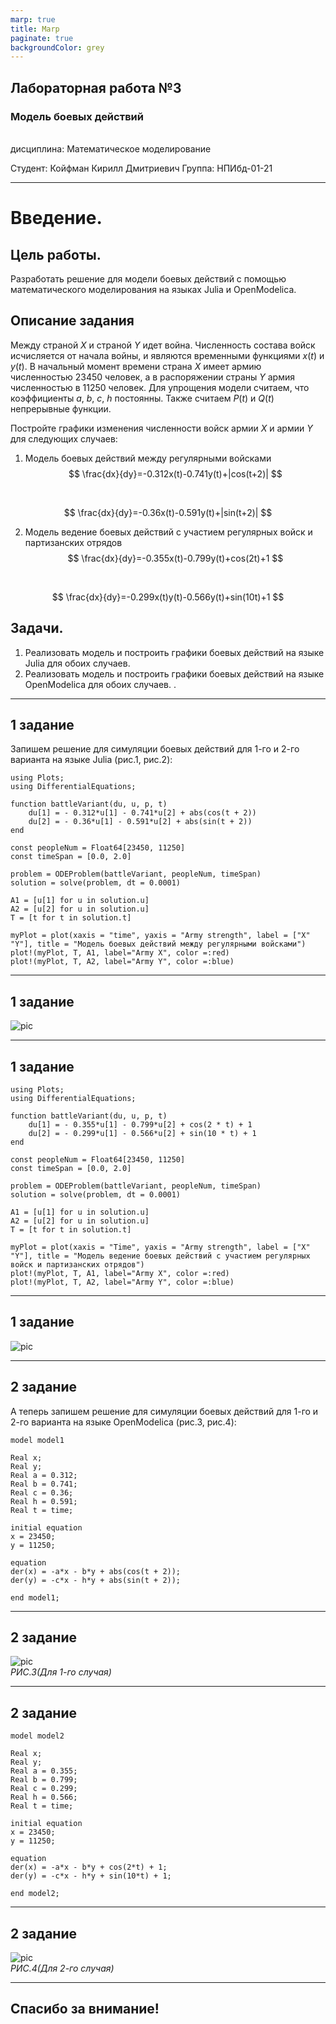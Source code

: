 ```yaml
---
marp: true
title: Marp
paginate: true
backgroundColor: grey
---
```


## Лабораторная работа №3
### Модель боевых действий
<br/>
дисциплина:  Математическое моделирование

Студент: Койфман Кирилл Дмитриевич
Группа: НПИбд-01-21

---

# Введение.
## Цель работы.
Разработать решение для модели боевых действий с помощью математического моделирования на языках Julia и OpenModelica.

## Описание задания
Между страной $X$ и страной $Y$ идет война. Численность состава войск 
исчисляется от начала войны, и являются временными функциями 
$x(t)$ и $y(t)$. В начальный момент времени страна $X$ имеет армию численностью $23 450$ человек, а в распоряжении страны $Y$ армия численностью в $11 250$ человек. Для упрощения модели считаем, что коэффициенты $a$, $b$, $c$, $h$ постоянны. Также считаем $P(t)$ и $Q(t)$ непрерывные функции.

Постройте графики изменения численности войск армии $Х$ и армии $Y$ для 
следующих случаев:

1. Модель боевых действий между регулярными войсками
$$
\frac{dx}{dy}=-0.312x(t)-0.741y(t)+|cos(t+2)|
$$

<br/>

$$
\frac{dx}{dy}=-0.36x(t)-0.591y(t)+|sin(t+2)|
$$

2. Модель ведение боевых действий с участием регулярных войск и 
партизанских отрядов
$$
\frac{dx}{dy}=-0.355x(t)-0.799y(t)+cos(2t)+1
$$

<br/>

$$
\frac{dx}{dy}=-0.299x(t)y(t)-0.566y(t)+sin(10t)+1
$$

## Задачи.
1. Реализовать модель и построить графики боевых действий на языке Julia для обоих случаев. 
2. Реализовать модель и построить графики боевых действий на языке OpenModelica для обоих случаев. . 

---
## 1 задание
Запишем решение для симуляции боевых действий для 1-го и 2-го варианта на языке Julia (рис.1, рис.2):

```
using Plots;
using DifferentialEquations;

function battleVariant(du, u, p, t)
    du[1] = - 0.312*u[1] - 0.741*u[2] + abs(cos(t + 2))
    du[2] = - 0.36*u[1] - 0.591*u[2] + abs(sin(t + 2))
end

const peopleNum = Float64[23450, 11250]
const timeSpan = [0.0, 2.0]

problem = ODEProblem(battleVariant, peopleNum, timeSpan)
solution = solve(problem, dt = 0.0001)

A1 = [u[1] for u in solution.u]
A2 = [u[2] for u in solution.u]
T = [t for t in solution.t]

myPlot = plot(xaxis = "time", yaxis = "Army strength", label = ["X" "Y"], title = "Модель боевых действий между регулярными войсками")
plot!(myPlot, T, A1, label="Army X", color =:red)
plot!(myPlot, T, A2, label="Army Y", color =:blue)
```
---
## 1 задание
![pic](https://raw.githubusercontent.com/KirillKoifman/study_2023-2024_mathmod/master/labs/lab3/Screenshots/test1.png)

---
## 1 задание
```
using Plots;
using DifferentialEquations;

function battleVariant(du, u, p, t)
    du[1] = - 0.355*u[1] - 0.799*u[2] + cos(2 * t) + 1
    du[2] = - 0.299*u[1] - 0.566*u[2] + sin(10 * t) + 1
end

const peopleNum = Float64[23450, 11250]
const timeSpan = [0.0, 2.0]

problem = ODEProblem(battleVariant, peopleNum, timeSpan)
solution = solve(problem, dt = 0.0001)

A1 = [u[1] for u in solution.u]
A2 = [u[2] for u in solution.u]
T = [t for t in solution.t]

myPlot = plot(xaxis = "Time", yaxis = "Army strength", label = ["X" "Y"], title = "Модель ведение боевых действий с участием регулярных войск и партизанских отрядов")
plot!(myPlot, T, A1, label="Army X", color =:red)
plot!(myPlot, T, A2, label="Army Y", color =:blue)
```

---
## 1 задание
![pic](https://raw.githubusercontent.com/KirillKoifman/study_2023-2024_mathmod/master/labs/lab3/Screenshots/test2.png)

---
## 2 задание
А теперь запишем решение для симуляции боевых действий для 1-го и 2-го варианта на языке OpenModelica (рис.3, рис.4):

```
model model1

Real x;
Real y;
Real a = 0.312;
Real b = 0.741;
Real c = 0.36;
Real h = 0.591;
Real t = time;

initial equation
x = 23450;
y = 11250;

equation
der(x) = -a*x - b*y + abs(cos(t + 2));
der(y) = -c*x - h*y + abs(sin(t + 2));

end model1;
```
---
## 2 задание
![pic](https://raw.githubusercontent.com/KirillKoifman/study_2023-2024_mathmod/master/labs/lab3/Screenshots/test3.png)
<br/>*РИС.3(Для 1-го случая)*

---
## 2 задание
```
model model2

Real x;
Real y;
Real a = 0.355;
Real b = 0.799;
Real c = 0.299;
Real h = 0.566;
Real t = time;

initial equation
x = 23450;
y = 11250;

equation
der(x) = -a*x - b*y + cos(2*t) + 1;
der(y) = -c*x - h*y + sin(10*t) + 1;

end model2;
```
---
## 2 задание

![pic](https://raw.githubusercontent.com/KirillKoifman/study_2023-2024_mathmod/master/labs/lab3/Screenshots/test4.png)
<br/>*РИС.4(Для 2-го случая)*

---
##
Спасибо за внимание!
---